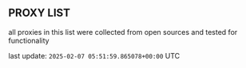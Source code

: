## PROXY LIST

all proxies in this list were collected from open sources and tested for functionality

last update: `2025-02-07 05:51:59.865078+00:00` UTC